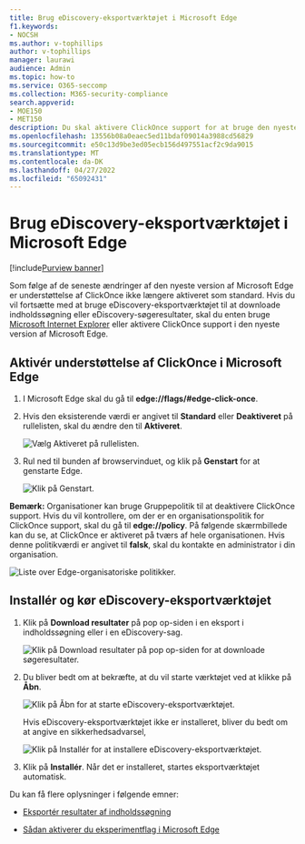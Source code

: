 ```yaml
---
title: Brug eDiscovery-eksportværktøjet i Microsoft Edge
f1.keywords:
- NOCSH
ms.author: v-tophillips
author: v-tophillips
manager: laurawi
audience: Admin
ms.topic: how-to
ms.service: O365-seccomp
ms.collection: M365-security-compliance
search.appverid:
- MOE150
- MET150
description: Du skal aktivere ClickOnce support for at bruge den nyeste version af Microsoft Edge til at downloade søgeresultater fra Indholdssøgning og eDiscovery i Security and Compliance Center.
ms.openlocfilehash: 13556b08a0eaec5ed11bdaf09014a3988cd56829
ms.sourcegitcommit: e50c13d9be3ed05ecb156d497551acf2c9da9015
ms.translationtype: MT
ms.contentlocale: da-DK
ms.lasthandoff: 04/27/2022
ms.locfileid: "65092431"
---
```

# <a name="use-the-ediscovery-export-tool-in-microsoft-edge"></a>Brug eDiscovery-eksportværktøjet i Microsoft Edge

[!include[Purview banner](../includes/purview-rebrand-banner.md)]

Som følge af de seneste ændringer af den nyeste version af Microsoft Edge er understøttelse af ClickOnce ikke længere aktiveret som standard. Hvis du vil fortsætte med at bruge eDiscovery-eksportværktøjet til at downloade indholdssøgning eller eDiscovery-søgeresultater, skal du enten bruge [Microsoft Internet Explorer](https://support.microsoft.com/help/17621/internet-explorer-downloads) eller aktivere ClickOnce support i den nyeste version af Microsoft Edge.

## <a name="enable-clickonce-support-in-microsoft-edge"></a>Aktivér understøttelse af ClickOnce i Microsoft Edge

1. I Microsoft Edge skal du gå til **edge://flags/#edge-click-once**.

2. Hvis den eksisterende værdi er angivet til **Standard** eller **Deaktiveret** på rullelisten, skal du ændre den til **Aktiveret**.

   ![Vælg Aktiveret på rullelisten.](../media/ClickOnceimage1.png)

3. Rul ned til bunden af browservinduet, og klik på **Genstart** for at genstarte Edge.

   ![Klik på Genstart.](../media/ClickOnceimage2.png)

**Bemærk:** Organisationer kan bruge Gruppepolitik til at deaktivere ClickOnce support. Hvis du vil kontrollere, om der er en organisationspolitik for ClickOnce support, skal du gå til **edge://policy**. På følgende skærmbillede kan du se, at ClickOnce er aktiveret på tværs af hele organisationen. Hvis denne politikværdi er angivet til **falsk**, skal du kontakte en administrator i din organisation.

![Liste over Edge-organisatoriske politikker.](../media/ClickOnceimage3.png)

## <a name="install-and-run-the-ediscovery-export-tool"></a>Installér og kør eDiscovery-eksportværktøjet

1. Klik på **Download resultater** på pop op-siden i en eksport i indholdssøgning eller i en eDiscovery-sag.

   ![Klik på Download resultater på pop op-siden for at downloade søgeresultater.](../media/ClickOnceExport1.png)

2. Du bliver bedt om at bekræfte, at du vil starte værktøjet ved at klikke på **Åbn**.

   ![Klik på Åbn for at starte eDiscovery-eksportværktøjet.](../media/ClickOnceimage4.png)

   Hvis eDiscovery-eksportværktøjet ikke er installeret, bliver du bedt om at angive en sikkerhedsadvarsel, 

   ![Klik på Installér for at installere eDiscovery-eksportværktøjet.](../media/ClickOnceimage5.png)

3. Klik på **Installér**. Når det er installeret, startes eksportværktøjet automatisk.

Du kan få flere oplysninger i følgende emner:

- [Eksportér resultater af indholdssøgning](export-search-results.md)

- [Sådan aktiverer du eksperimentflag i Microsoft Edge](https://microsoftedgesupport.microsoft.com/hc/articles/360034075294-How-to-enable-experiment-flags-in-Microsoft-Edge-Insider-channels)
